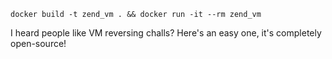 `docker build -t zend_vm . && docker run -it --rm zend_vm`

I heard people like VM reversing challs? Here's an easy one, it's completely open-source!